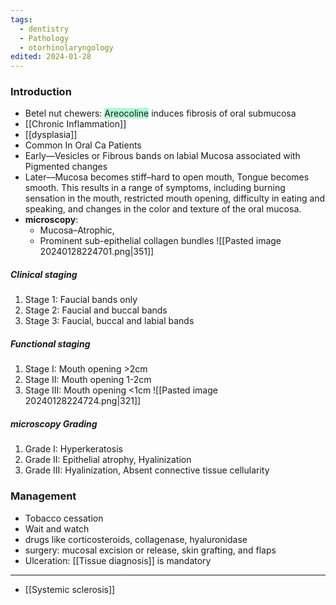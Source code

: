 ```yaml
---
tags:
  - dentistry
  - Pathology
  - otorhinolaryngology
edited: 2024-01-28
---
```

### Introduction
- Betel nut chewers: <span style="background:#affad1">Areocoline</span> induces fibrosis of oral submucosa
- [[Chronic Inflammation]] 
- [[dysplasia]] 
- Common In Oral Ca Patients
- Early––Vesicles or Fibrous bands on labial Mucosa associated with Pigmented changes
- Later––Mucosa becomes stiff–hard to open mouth, Tongue becomes smooth. This results in a range of symptoms, including burning sensation in the mouth, restricted mouth opening, difficulty in eating and speaking, and changes in the color and texture of the oral mucosa.
- **microscopy**: 
	- Mucosa–Atrophic, 
	- Prominent sub-epithelial collagen bundles 
![[Pasted image 20240128224701.png|351]]
##### Clinical staging
1. Stage 1: Faucial bands only
2. Stage 2: Faucial and buccal bands
3. Stage 3: Faucial, buccal and labial bands
##### Functional staging 
1. Stage I: Mouth opening >2cm
2. Stage II: Mouth opening 1-2cm
3. Stage III: Mouth opening <1cm
![[Pasted image 20240128224724.png|321]]
##### microscopy Grading
1. Grade I: Hyperkeratosis
2. Grade II: Epithelial atrophy, Hyalinization
3. Grade III: Hyalinization, Absent connective tissue cellularity
### Management 
- Tobacco cessation
- Wait and watch
- drugs like corticosteroids, collagenase, hyaluronidase
- surgery:  mucosal excision or release, skin grafting, and flaps
- Ulceration: [[Tissue diagnosis]] is mandatory


---
- [[Systemic sclerosis]] 